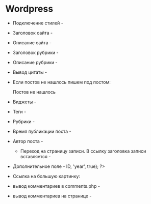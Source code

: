 # Wordpress
- Подключение стилей - <?php bloginfo("template_directory"); ?>  
- Заголовок сайта - <?php bloginfo( 'name' ); ?>  
- Описание сайта - <?php bloginfo( 'description' ); ?>  
- Заголовок рубрики - <?php echo get_cat_name(ID) ?>  
- Описание рубрики - <?php echo category_description( $category_id ); ?>  
- Вывод цитаты - <?php the_excerpt(); ?>  
  <?php while ( have_posts() ) : the_post(); ?>   
  <?php endwhile; ?> 
- Если постов не нашлось пишем под постом:  
  <?php if ( !have_posts()): ?>   
    Постов не нашлось  
  <?php endif; ?> 

  <?php the_title(); ?>  
  <?php the_post(); ?>  
  <?php the_content(); ?>  
  <?php wp_nav_menu('primary'); ?>  
- Виджеты - <?php dynamic_sidebar(); ?>
  
  
  <?php the_post_thumbnail("thumbnail"); ?>  
  <?php the_post_thumbnail(array(100, 100)); ?>  

- Теги - <?php the_tags(); ?>  
- Рубрики - <?php the_category(); ?>  
- Время публикации поста - <?php the_time('d-m-Y'); ?> 
- Автор поста - <?php the_author(); ?>   

  <? endwhile; endif; wp_reset_query(); ?>
  
  - Переход на страницу записи. В ссылку заголовка записи вставляется - <?php the_permalink(); ?>
  
  
- Дополнительное поле - <?php echo get_post_meta($post->ID, 'year', true); ?>  
- Ссылка на большую картинку:  
  <?php   

  $large_image_url = wp_get_attachment_image_src( get_post_thumbnail_id(), 'large' );  
  echo $large_image_url[0]  

  ?>
- вывод комментариев в comments.php - <?php wp_list_comments(); ?>
- вывод комментариев на странице - <?php comments_template( 'comments.php' ); ?>

